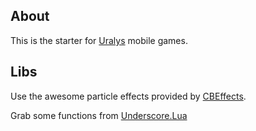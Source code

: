 
## About
This is the starter for [Uralys](http://uralys.com/games) mobile games.

## Libs
Use the awesome particle effects provided by [CBEffects](https://github.com/GymbylCoding/CBEffects).

Grab some functions from [Underscore.Lua](https://github.com/mirven/underscore.lua)
